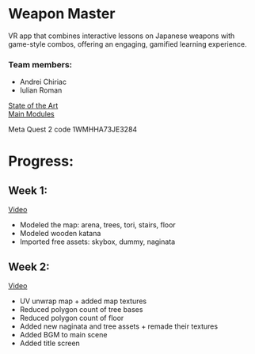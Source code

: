 # Weapon Master
VR app that combines interactive lessons on Japanese weapons with game-style combos,
offering an engaging, gamified learning experience.

### Team members:
- Andrei Chiriac
- Iulian Roman

[State of the Art](https://github.com/vanillaxqz/weapon-master/blob/main/State%20of%20the%20art.pdf)\
[Main Modules](https://github.com/vanillaxqz/weapon-master/blob/main/Main%20Modules.pdf)

Meta Quest 2 code  1WMHHA73JE3284

# Progress:
## Week 1:
[Video](https://youtu.be/3beTF6MW9gQ)
- Modeled the map: arena, trees, tori, stairs, floor
- Modeled wooden katana
- Imported free assets: skybox, dummy, naginata

## Week 2:
[Video](https://youtu.be/jLjotvfpmo4)
- UV unwrap map + added map textures
- Reduced polygon count of tree bases
- Reduced polygon count of floor
- Added new naginata and tree assets + remade their textures
- Added BGM to main scene
- Added title screen